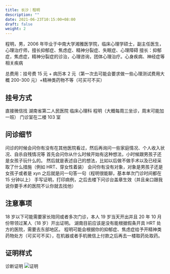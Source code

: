 ```yaml
---
title: 长沙｜程明
description: ""
date: 2021-06-23T10:15:00+08:00
draft: false
weight: 2
---
```


程明，男，2006 年毕业于中南大学湘雅医学院，临床心理学硕士，副主任医生，心理治疗师，擅长抑郁症、焦虑症、精神分裂症、失眠症、心理障碍
擅长：抑郁症，焦虑症，精神分裂症的诊治，心理咨询，团体心理治疗。心身疾病、神经症等相关疾病

总费用：挂号费 15 元 + 病历本 2 元（第一次去可能会要求做一些心理测试费用大概 200-300 元）+精神类药物不等（可买可不买）

## 挂号方式

直接微信找 湖南省第二人民医院 临床心理科 程明（大概每周三坐诊，周末可能加一班）
门诊室在二楼 103 室

## 问诊细节

问诊的时候会问你有没有在其他医院看过，然后再询问一些家庭情况、个人收入状况、自杀自残情况等
首先会问你从什么时候开始有这种想法，小时候跟男孩子还是女孩子玩什么的。
然后就是表述自己的想法，比如以后做不做手术以及已经采取了什么措施（例如 HRT、穿女性着装）
会问你有没有对象，对象是男孩子还是女孩子或者是 xyn
之后就是问一句答一句（程明很能聊，基本单次门诊时间都在 15 分钟以上）
手写证明，打印病例，之后去楼下问诊台盖章生效（并且亲口跟我说你要手术的医院不认你就去找他）

## 注意事项

18 岁以下可能需要家长陪同或者多次门诊，本人 19 岁当天开出并且 20 年 10 月份带领过某人（18 岁）开出证明。
湖南目前应该是没有能根据假条开具 HRT 处方的医院，需要去东部地区。
程明可能会根据你的抑郁症、焦虑症给予开精神类药物处方（可买可不买），在机器或者手机微信上付款之后再去一楼取药处取药。

## 证明样式

诊断证明
![证明](/images/doctor/cheng-ming-zm.png)
